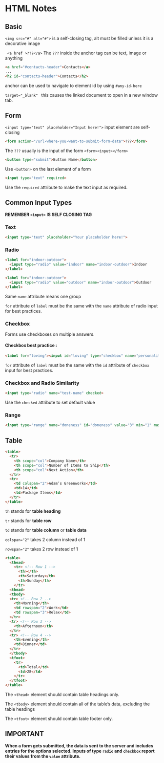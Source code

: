 # HTML Notes

## Basic
`<img src="#" alt="#">` is a self-closing tag, alt must be filled unless it is a decorative image

` <a href >???</a>` The `???` inside the anchor tag can be text, image or anything

```html
<a href="#contacts-header">Contacts</a>
...
<h2 id="contacts-header">Contacts</h2>
```
anchor can be used to navigate to element id by using `#any-id-here`

`target="_blank" ` this causes the linked document to open in a new window tab.

## Form
`<input type="text" placeholder="Input here!">` input element are self-closing

```html
<form action="/url-where-you-want-to-submit-form-data">???</form>
```
The `???` usually is the input of the form `<form><input></form>`
```html
<button type="submit">Button Name</button>
```
Use `<button>` on the last element of a form
```html
<input type="text" required>
```
Use the `required` attribute to make the text input as required.

## Common Input Types
**REMEMBER `<input>` IS SELF CLOSING TAG**
### Text
```html
<input type="text" placeholder="Your placeholder here!">
```
### Radio
```html
<label for="indoor-outdoor"> 
  <input type="radio" value="indoor" name="indoor-outdoor">Indoor 
</label>

<label for="indoor-outdoor"> 
  <input type="radio" value="outdoor" name="indoor-outdoor">Outdoor 
</label>
```
Same `name` attribute means one group

`for` attribute of `label` must be the same with the `name` attribute of radio input for best practices. 

### Checkbox
Forms use checkboxes on multiple answers.
#### Checkbox best practice : 
```html
<label for="loving"><input id="loving" type="checkbox" name="personality"> Loving</label>
```
`for` attribute of `label` must be the same with the `id` attribute of `checkbox` input for best practices. 

### Checkbox and Radio Similarity
```html
<input type="radio" name="test-name" checked>
```
Use the `checked` attribute to set default value

### Range
```html
<input type="range" name="doneness" id="doneness" value="3" min="1" max="5">
```

## Table
```html
<table>
  <tr>
    <th scope="col">Company Name</th>
    <th scope="col">Number of Items to Ship</th>
    <th scope="col">Next Action</th>
  </tr>
  <tr>
    <td colspan="2">Adam’s Greenworks</td>
    <td>14</td>
    <td>Package Items</td>
  </tr>
</table>
```
`th` stands for **table heading**

`tr` stands for **table row**

`td` stands for **table column** or **table data**

`colspan="2"` takes 2 column instead of 1

`rowspan="2"` takes 2 row instead of 1

```html
<table>
  <thead>
    <tr> <!-- Row 1 -->
      <th></th>
      <th>Saturday</th>
      <th>Sunday</th>
    </tr>
  <thead>
  <tbody>
  <tr> <!-- Row 2 -->
    <th>Morning</th>
    <td rowspan="2">Work</td>
    <td rowspan="3">Relax</td>
  </tr>
  <tr> <!-- Row 3 -->
    <th>Afternoon</th>
  </tr>
  <tr> <!-- Row 4 -->
    <th>Evening</th>
    <td>Dinner</td>
  </tr>
  </tbody>
  <tfoot>
    <tr>
      <td>Total</td>
      <td>28</td>
    </tr>
  </tfoot>
</table>
```
The `<thead>` element should contain table headings only.

The `<tbody>` element should contain all of the table’s data, excluding the table headings

The `<tfoot>` element should contain table footer only.

## IMPORTANT
**When a form gets submitted, the data is sent to the server and includes entries for the options selected. Inputs of type `radio` and `checkbox` report their values from the `value` attribute.**